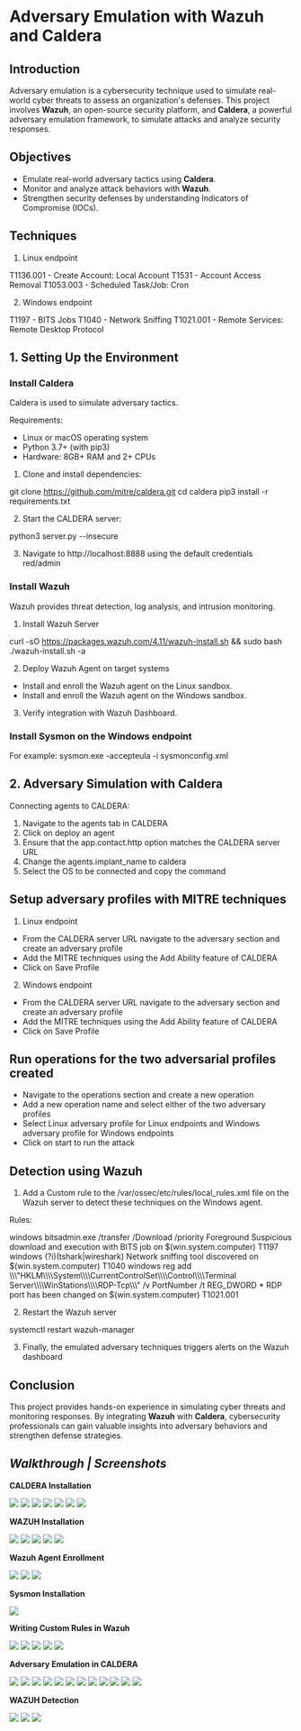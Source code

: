 # **Adversary Emulation with Wazuh and Caldera**

## **Introduction**
Adversary emulation is a cybersecurity technique used to simulate real-world cyber threats to assess an organization's defenses. This project involves **Wazuh**, an open-source security platform, and **Caldera**, a powerful adversary emulation framework, to simulate attacks and analyze security responses.

## **Objectives**
- Emulate real-world adversary tactics using **Caldera**.
- Monitor and analyze attack behaviors with **Wazuh**.
- Strengthen security defenses by understanding Indicators of Compromise (IOCs).

## **Techniques**

1. Linux endpoint

T1136.001 - Create Account: Local Account
T1531 - Account Access Removal
T1053.003 - Scheduled Task/Job: Cron


2. Windows endpoint

T1197 - BITS Jobs
T1040 - Network Sniffing
T1021.001 - Remote Services: Remote Desktop Protocol


## **1. Setting Up the Environment**

### Install Caldera
Caldera is used to simulate adversary tactics.

Requirements:

- Linux or macOS operating system
- Python 3.7+ (with pip3)
- Hardware: 8GB+ RAM and 2+ CPUs

1. Clone and install dependencies:

git clone https://github.com/mitre/caldera.git
cd caldera
pip3 install -r requirements.txt

2. Start the CALDERA server:

python3 server.py --insecure

3. Navigate to http://localhost:8888 using the default credentials red/admin


### Install Wazuh
Wazuh provides threat detection, log analysis, and intrusion monitoring.

1. Install Wazuh Server

curl -sO https://packages.wazuh.com/4.11/wazuh-install.sh && sudo bash ./wazuh-install.sh -a

2. Deploy Wazuh Agent on target systems

- Install and enroll the Wazuh agent on the Linux sandbox.
- Install and enroll the Wazuh agent on the Windows sandbox.

3. Verify integration with Wazuh Dashboard.


### Install Sysmon on the Windows endpoint

For example: sysmon.exe -accepteula -i sysmonconfig.xml


## **2. Adversary Simulation with Caldera**

Connecting agents to CALDERA:

1. Navigate to the agents tab in CALDERA
2. Click on deploy an agent
3. Ensure that the app.contact.http option matches the CALDERA server URL
4. Change the agents.implant_name to caldera
5. Select the OS to be connected and copy the command


## Setup adversary profiles with MITRE techniques

1. Linux endpoint

- From the CALDERA server URL navigate to the adversary section and create an adversary profile
- Add the MITRE techniques using the Add Ability feature of CALDERA
- Click on Save Profile

2. Windows endpoint

- From the CALDERA server URL navigate to the adversary section and create an adversary profile
- Add the MITRE techniques using the Add Ability feature of CALDERA
- Click on Save Profile


## Run operations for the two adversarial profiles created

- Navigate to the operations section and create a new operation
- Add a new operation name and select either of the two adversary profiles
- Select Linux adversary profile for Linux endpoints and Windows adversary profile for Windows endpoints
- Click on start to run the attack


## Detection using Wazuh

1. Add a Custom rule to the /var/ossec/etc/rules/local_rules.xml file on the Wazuh server to detect these techniques on the Windows agent.

Rules:

<group name="windows">
   <rule id="180001" level="8" ignore="120">
      <if_group>windows</if_group>
      <match>bitsadmin.exe /transfer /Download /priority Foreground</match>
      <description>Suspicious download and execution with BITS job on $(win.system.computer)</description>
      <mitre>
         <id>T1197</id>
      </mitre>
   </rule>


   <rule id="180002" level="8" ignore="120">
      <if_group>windows</if_group>
      <match type="pcre2">(?i)(tshark|wireshark)</match>
      <description>Network sniffing tool discovered on $(win.system.computer)</description>
      <mitre>
         <id>T1040</id>
      </mitre>
   </rule>


   <rule id="180003" level="8" ignore="120">
      <if_group>windows</if_group>
      <field name="win.eventdata.commandline" type="pcre2" > reg add \\\"HKLM\\\\System\\\\CurrentControlSet\\\\Control\\\\Terminal Server\\\\WinStations\\\\RDP-Tcp\\\" /v PortNumber /t REG_DWORD *</field>
      <description>RDP port has been changed on $(win.system.computer)</description>
      <mitre>
         <id>T1021.001</id>
      </mitre>
   </rule>

</group>


2. Restart the Wazuh server

systemctl restart wazuh-manager


3. Finally, the emulated adversary techniques triggers alerts on the Wazuh dashboard


## **Conclusion**
This project provides hands-on experience in simulating cyber threats and monitoring responses. By integrating **Wazuh** with **Caldera**, cybersecurity professionals can gain valuable insights into adversary behaviors and strengthen defense strategies.


## *Walkthrough | Screenshots*

**CALDERA Installation**

<img src="project/image1.png"> <img src="project/image2.png"> <img src="project/image3.png"> <img src="project/image4.png"> <img src="project/image5.png"> <img src="project/image6.png"> <img src="project/image7.png">

**WAZUH Installation**

<img src="project/image8.png"> <img src="project/image9.png"> <img src="project/image10.png"> <img src="project/image11.png"> <img src="project/image12.png">

**Wazuh Agent Enrollment**

<img src="project/image13.png"> <img src="project/image14.png"> <img src="project/image15.png">


**Sysmon Installation**

<img src="project/image16.png">

**Writing Custom Rules in Wazuh**

<img src="project/image17.png"> <img src="project/image18.png"> <img src="project/image19.png"> <img src="project/image20.png"> <img src="project/image21.png">

**Adversary Emulation in CALDERA**

<img src="project/image22.png"> <img src="project/image23.png"> <img src="project/image24.png"> <img src="project/image25.png"> <img src="project/image26.png"> <img src="project/image27.png"> <img src="project/image28.png"> <img src="project/image29.png"> <img src="project/image30.png"> <img src="project/image31.png"> <img src="project/image32.png"> <img src="project/image33.png">


**WAZUH Detection**

<img src="project/image34.png"> <img src="project/image35.png"> <img src="project/image36.png">

